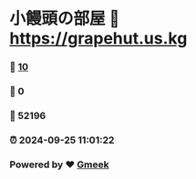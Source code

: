 # 小饅頭の部屋 :link: https://grapehut.us.kg 
### :page_facing_up: [10](https://grapehut.us.kg/tag.html) 
### :speech_balloon: 0 
### :hibiscus: 52196 
### :alarm_clock: 2024-09-25 11:01:22 
### Powered by :heart: [Gmeek](https://github.com/Meekdai/Gmeek)
